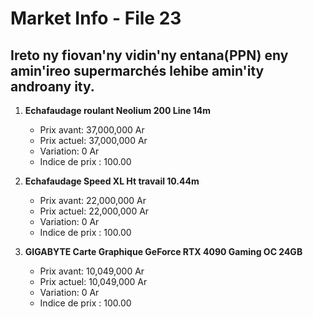 # Market Info - File 23

## Ireto ny fiovan'ny vidin'ny entana(PPN) eny amin'ireo supermarchés lehibe amin'ity androany ity.

1. **Echafaudage roulant Neolium 200 Line 14m**
   - Prix avant: 37,000,000 Ar
   - Prix actuel: 37,000,000 Ar
   - Variation: 0 Ar
   - Indice de prix : 100.00

2. **Echafaudage Speed XL Ht travail 10.44m**
   - Prix avant: 22,000,000 Ar
   - Prix actuel: 22,000,000 Ar
   - Variation: 0 Ar
   - Indice de prix : 100.00

3. **GIGABYTE Carte Graphique GeForce RTX 4090 Gaming OC 24GB**
   - Prix avant: 10,049,000 Ar
   - Prix actuel: 10,049,000 Ar
   - Variation: 0 Ar
   - Indice de prix : 100.00

